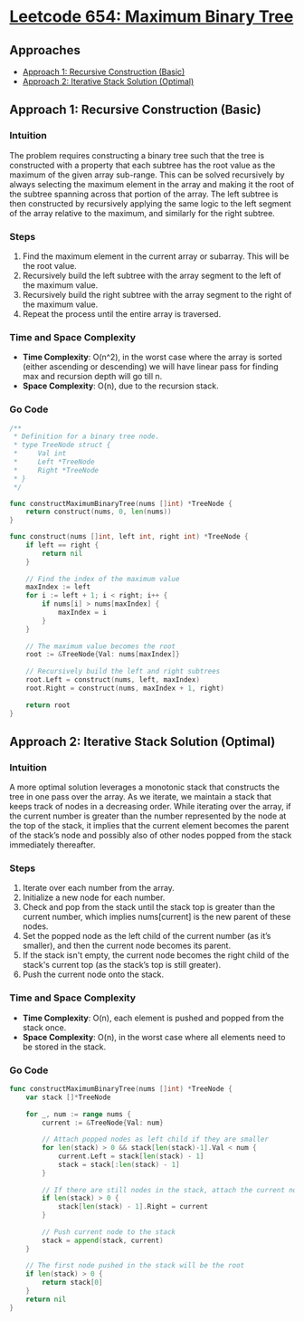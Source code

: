 # [Leetcode 654: Maximum Binary Tree](https://leetcode.com/problems/maximum-binary-tree/)

## Approaches
- [Approach 1: Recursive Construction (Basic)](#approach-1-recursive-construction-basic)
- [Approach 2: Iterative Stack Solution (Optimal)](#approach-2-iterative-stack-solution-optimal)

## Approach 1: Recursive Construction (Basic)

### Intuition
The problem requires constructing a binary tree such that the tree is constructed with a property that each subtree has the root value as the maximum of the given array sub-range. This can be solved recursively by always selecting the maximum element in the array and making it the root of the subtree spanning across that portion of the array. The left subtree is then constructed by recursively applying the same logic to the left segment of the array relative to the maximum, and similarly for the right subtree.

### Steps
1. Find the maximum element in the current array or subarray. This will be the root value.
2. Recursively build the left subtree with the array segment to the left of the maximum value.
3. Recursively build the right subtree with the array segment to the right of the maximum value.
4. Repeat the process until the entire array is traversed.

### Time and Space Complexity
- **Time Complexity**: O(n^2), in the worst case where the array is sorted (either ascending or descending) we will have linear pass for finding max and recursion depth will go till n.
- **Space Complexity**: O(n), due to the recursion stack.

### Go Code
```go
/**
 * Definition for a binary tree node.
 * type TreeNode struct {
 *     Val int
 *     Left *TreeNode
 *     Right *TreeNode
 * }
 */

func constructMaximumBinaryTree(nums []int) *TreeNode {
    return construct(nums, 0, len(nums))
}

func construct(nums []int, left int, right int) *TreeNode {
    if left == right {
        return nil
    }
    
    // Find the index of the maximum value
    maxIndex := left
    for i := left + 1; i < right; i++ {
        if nums[i] > nums[maxIndex] {
            maxIndex = i
        }
    }
    
    // The maximum value becomes the root
    root := &TreeNode{Val: nums[maxIndex]}
    
    // Recursively build the left and right subtrees
    root.Left = construct(nums, left, maxIndex)
    root.Right = construct(nums, maxIndex + 1, right)
    
    return root
}
```

## Approach 2: Iterative Stack Solution (Optimal)

### Intuition
A more optimal solution leverages a monotonic stack that constructs the tree in one pass over the array. As we iterate, we maintain a stack that keeps track of nodes in a decreasing order. While iterating over the array, if the current number is greater than the number represented by the node at the top of the stack, it implies that the current element becomes the parent of the stack’s node and possibly also of other nodes popped from the stack immediately thereafter.

### Steps
1. Iterate over each number from the array.
2. Initialize a new node for each number.
3. Check and pop from the stack until the stack top is greater than the current number, which implies nums[current] is the new parent of these nodes.
4. Set the popped node as the left child of the current number (as it’s smaller), and then the current node becomes its parent.
5. If the stack isn't empty, the current node becomes the right child of the stack's current top (as the stack’s top is still greater).
6. Push the current node onto the stack.

### Time and Space Complexity
- **Time Complexity**: O(n), each element is pushed and popped from the stack once.
- **Space Complexity**: O(n), in the worst case where all elements need to be stored in the stack.

### Go Code
```go
func constructMaximumBinaryTree(nums []int) *TreeNode {
    var stack []*TreeNode
    
    for _, num := range nums {
        current := &TreeNode{Val: num}
        
        // Attach popped nodes as left child if they are smaller
        for len(stack) > 0 && stack[len(stack)-1].Val < num {
            current.Left = stack[len(stack) - 1]
            stack = stack[:len(stack) - 1]
        }
        
        // If there are still nodes in the stack, attach the current node as the right child
        if len(stack) > 0 {
            stack[len(stack) - 1].Right = current
        }
        
        // Push current node to the stack
        stack = append(stack, current)
    }
    
    // The first node pushed in the stack will be the root
    if len(stack) > 0 {
        return stack[0]
    }
    return nil
}
```

